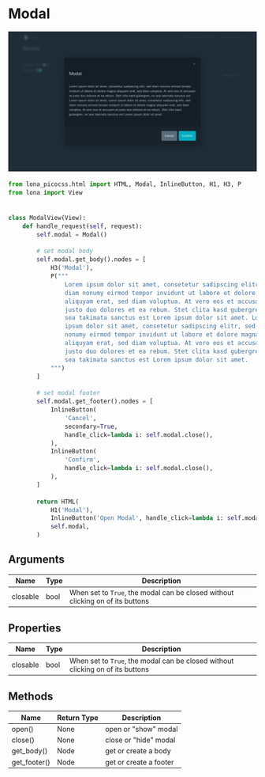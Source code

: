 # Modal

![Modal](../../doc/screenshots/modal.png)

```python
from lona_picocss.html import HTML, Modal, InlineButton, H1, H3, P
from lona import View


class ModalView(View):
    def handle_request(self, request):
        self.modal = Modal()

        # set modal body
        self.modal.get_body().nodes = [
            H3('Modal'),
            P("""
                Lorem ipsum dolor sit amet, consetetur sadipscing elitr, sed
                diam nonumy eirmod tempor invidunt ut labore et dolore magna
                aliquyam erat, sed diam voluptua. At vero eos et accusam et
                justo duo dolores et ea rebum. Stet clita kasd gubergren, no
                sea takimata sanctus est Lorem ipsum dolor sit amet. Lorem
                ipsum dolor sit amet, consetetur sadipscing elitr, sed diam
                nonumy eirmod tempor invidunt ut labore et dolore magna
                aliquyam erat, sed diam voluptua. At vero eos et accusam et
                justo duo dolores et ea rebum. Stet clita kasd gubergren, no
                sea takimata sanctus est Lorem ipsum dolor sit amet.
            """)
        ]

        # set modal footer
        self.modal.get_footer().nodes = [
            InlineButton(
                'Cancel',
                secondary=True,
                handle_click=lambda i: self.modal.close(),
            ),
            InlineButton(
                'Confirm',
                handle_click=lambda i: self.modal.close(),
            ),
        ]

        return HTML(
            H1('Modal'),
            InlineButton('Open Modal', handle_click=lambda i: self.modal.open()),
            self.modal,
        )
```

## Arguments

| Name | Type | Description |
| - | - | - |
| closable | bool | When set to `True`, the modal can be closed without clicking on of its buttons |


## Properties

| Name | Type |Description |
| - | - | - |
| closable | bool | When set to `True`, the modal can be closed without clicking on of its buttons |


## Methods

| Name | Return Type | Description |
| - | - | - |
| open() | None | open or "show" modal |
| close() | None | close or "hide" modal |
| get_body() | Node | get or create a body |
| get_footer() | Node | get or create a footer |
